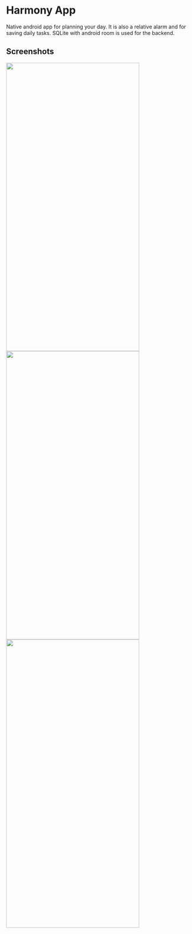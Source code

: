 # Harmony App

Native android app for planning your day. It is also a relative alarm and for saving daily tasks. SQLite with
android room is used for the backend. 

## Screenshots

<img src="https://i.ibb.co/0GzFG8Q/Screenshot-20230516-131444.png" width="360" height="780"/>               
<img src="https://i.ibb.co/4VwBDPN/Screenshot-20230516-130847.png" width="360" height="780"/>
<img src="https://i.ibb.co/JB4qCJj/Screenshot-20230516-130831.png" width="360" height="780"/> 
